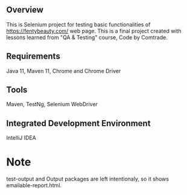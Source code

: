 
## Overview
This is Selenium project for testing basic functionalities of https://fentybeauty.com/ web page. This is a final project created with lessons learned from "QA & Testing" course, Code by Comtrade.

## Requirements
Java 11, Maven 11, Chrome and Chrome Driver

## Tools
Maven, TestNg, Selenium WebDriver

## Integrated Development Environment
IntelliJ IDEA


# Note
test-output and Output packages are left intentionaly, so it shows emailable-report.html.
